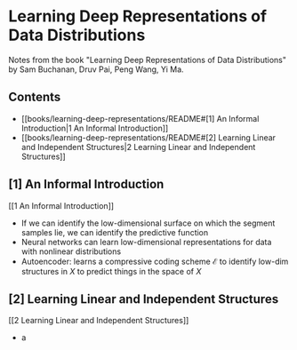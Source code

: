 # Learning Deep Representations of Data Distributions

Notes from the book "Learning Deep Representations of Data Distributions" by Sam Buchanan, Druv Pai, Peng Wang, Yi Ma.

## Contents

- [[books/learning-deep-representations/README#[1] An Informal Introduction|1 An Informal Introduction]]
- [[books/learning-deep-representations/README#[2] Learning Linear and Independent Structures|2 Learning Linear and Independent Structures]]

## [1] An Informal Introduction

[[1 An Informal Introduction]]
- If we can identify the low-dimensional surface on which the segment samples lie, we can identify the predictive function
- Neural networks can learn low-dimensional representations for data with nonlinear distributions
- Autoencoder: learns a compressive coding scheme $\mathcal{E}$ to identify low-dim structures in $X$ to predict things in the space of $X$

## [2] Learning Linear and Independent Structures

[[2 Learning Linear and Independent Structures]]
- a
